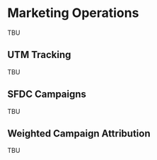 # Marketing Operations

TBU

## UTM Tracking

TBU

## SFDC Campaigns

TBU

## Weighted Campaign Attribution

TBU
